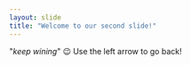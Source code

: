```yaml
---
layout: slide
title: "Welcome to our second slide!"
---
```

"*keep* *wining*" 😉
Use the left arrow to go back!
